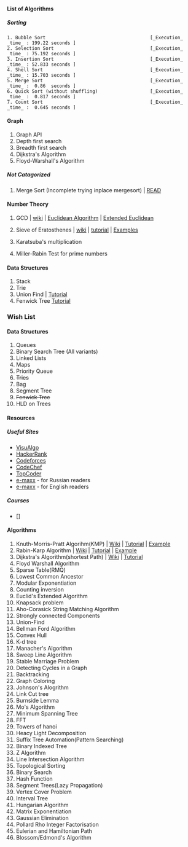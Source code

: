 #### List of Algorithms
##### Sorting
    1. Bubble Sort 										[_Execution_ _time_ : 199.22 seconds ]  
    2. Selection Sort									[_Execution_ _time_ : 75.192 seconds ]  
    3. Insertion Sort									[_Execution_ _time_ : 52.833 seconds ]  
    4. Shell Sort										[_Execution_ _time_ : 15.703 seconds ]  
    5. Merge Sort										[_Execution_ _time_ :  0.86  seconds ]  
    6. Quick Sort (without shuffling)					[_Execution_ _time_ :  0.817 seconds ]  
    7. Count Sort										[_Execution_ _time_ :  0.645 seconds ]  

#### Graph
1. Graph API  
2. Depth first search  
3. Breadth first search  
4. Dijkstra's Algorithm
5. Floyd-Warshall's Algorithm

##### Not Catagorized
1. Merge Sort  (Incomplete trying inplace mergesort) | [READ](http://citeseerx.ist.psu.edu/viewdoc/download?doi=10.1.1.22.8523&rep=rep1&type=pdf)



#### Number Theory
1. GCD | [wiki](https://en.wikipedia.org/wiki/Greatest_common_divisor) | [Euclidean Algorithm](https://www.khanacademy.org/computing/computer-science/cryptography/modarithmetic/a/the-euclidean-algorithm) | [Extended Euclidean](http://www-math.ucdenver.edu/~wcherowi/courses/m5410/exeucalg.html)

2. Sieve of Eratosthenes | [wiki](https://en.wikipedia.org/wiki/Sieve_of_Eratosthenes) | [tutorial](http://primes.utm.edu/glossary/xpage/sieveoferatosthenes.html) | [Examples](http://www.geeksforgeeks.org/sieve-of-eratosthenes/)

3. Karatsuba's multiplication
4. Miller-Rabin Test for prime numbers 

#### Data Structures
1. Stack
2. Trie
3. Union Find | [Tutorial](https://www.hackerearth.com/practice/notes/disjoint-set-union-union-find/)
4. Fenwick Tree [Tutorial](https://www.hackerearth.com/practice/notes/binary-indexed-tree-or-fenwick-tree/)

### Wish List

#### Data Structures
1. Queues
2. Binary Search Tree (All variants)
3. Linked Lists
4. Maps
5. Priority Queue
6. <del>Tries</del>
7. Bag
8. Segment Tree
9. <del>Fenwick Tree</del>
10. HLD on Trees

#### Resources
##### Useful Sites
* [VisuAlgo](https://visualgo.net/en)
* [HackerRank](http://hackerrank.com/) 
* [Codeforces](http://codeforces.com/) 
* [CodeChef](https://www.codechef.com/) 
* [TopCoder](https://www.topcoder.com/)
* [e-maxx](http://e-maxx.ru/) - for Russian readers
* [e-maxx](https://e-maxx-eng.appspot.com/) - for English readers

##### Courses
* []

#### Algorithms

1. Knuth-Morris-Pratt Algorihm(KMP) | [Wiki](https://en.wikipedia.org/wiki/Knuth%E2%80%93Morris%E2%80%93Pratt_algorithm) | [Tutorial](http://www.ics.uci.edu/~eppstein/161/960227.html) | [Example](http://www.geeksforgeeks.org/searching-for-patterns-set-2-kmp-algorithm/)
2. Rabin-Karp Algorithm | [Wiki](https://en.wikipedia.org/wiki/Rabin%E2%80%93Karp_algorithm) | [Tutorial](https://www.topcoder.com/community/data-science/data-science-tutorials/introduction-to-string-searching-algorithms/) | [Example](http://www.geeksforgeeks.org/searching-for-patterns-set-3-rabin-karp-algorithm/)
3. Dijkstra's Algorithm(shortest Path) | [Wiki](https://en.wikipedia.org/wiki/Dijkstra%27s_algorithm) | [Tutorial](https://www.topcoder.com/community/data-science/data-science-tutorials/introduction-to-graphs-and-their-data-structures-section-3/#dijkstra)
4. Floyd Warshall Algorithm 
5. Sparse Table(RMQ)
6. Lowest Common Ancestor 
7. Modular Exponentiation
8. Counting inversion
9. Euclid's Extended Algorithm
10. Knapsack problem
11. Aho-Corasick String Matching Algorithm
12. Strongly connected Components
13. Union-Find
14. Bellman Ford Algorithm
15. Convex Hull
16. K-d tree
17. Manacher's Algorithm
18. Sweep Line Algorithm
19. Stable Marriage Problem
20. Detecting Cycles in a Graph
21. Backtracking
22. Graph Coloring
23. Johnson's Alogrithm
24. Link Cut tree
25. Burnside Lemma
26. Mo's Algorithm
27. Minimum Spanning Tree
28. FFT
29. Towers of hanoi
30. Heacy Light Decomposition
31. Suffix Tree Automation(Pattern Searching)
32. Binary Indexed Tree
33. Z Algorithm
34. Line Intersection Algorithm
35. Topological Sorting
36. Binary Search
37. Hash Function
38. Segment Trees(Lazy Propagation)
39. Vertex Cover Problem
40. Interval Tree
41. Hungarian Algorithm
42. Matrix Exponentiation
43. Gaussian Elimination
44. Pollard Rho Integer Factorisation
45. Eulerian and Hamiltonian Path
46. Blossom/Edmond's Algorithm
